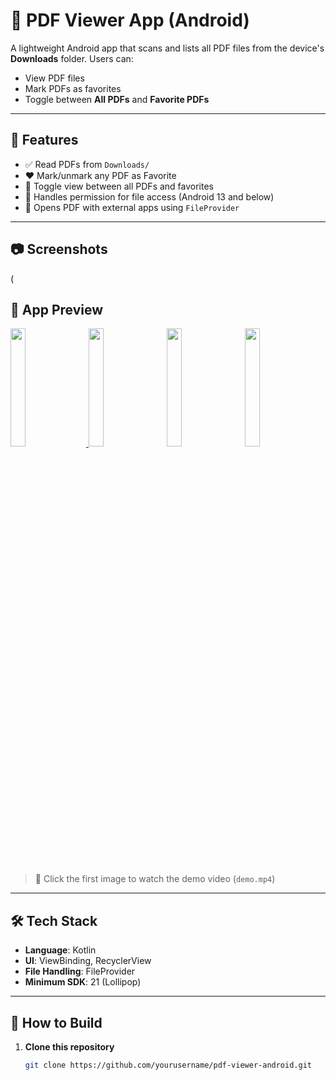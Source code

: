 # 📄 PDF Viewer App (Android)

A lightweight Android app that scans and lists all PDF files from the device's **Downloads** folder. Users can:
- View PDF files
- Mark PDFs as favorites
- Toggle between **All PDFs** and **Favorite PDFs**

---

## 🔧 Features

- ✅ Read PDFs from `Downloads/`
- ❤️ Mark/unmark any PDF as Favorite
- 🔀 Toggle view between all PDFs and favorites
- 🔐 Handles permission for file access (Android 13 and below)
- 📁 Opens PDF with external apps using `FileProvider`

---

## 📷 Screenshots


(
## 📱 App Preview

<p align="start">
  <!-- Clickable video thumbnail -->
  <a href="./assets/demo.mp4">
    <img src="https://github.com/user-attachments/assets/7bc3d9e8-94f0-4fc5-88ab-5576248331ae" width="22%" style="margin-right: 2%;">
  </a>

  <!-- Additional screenshots -->
  <img src="https://github.com/user-attachments/assets/720db366-b05b-45f4-84b4-5e493771f452" width="22%" style="margin-right: 2%;">
  <img src="https://github.com/user-attachments/assets/103c1512-1c84-4c30-92cd-e31b899bb367" width="22%" style="margin-right: 2%;">
  <img src="https://github.com/user-attachments/assets/e09ebdc2-bec3-4623-9cd1-5a5dde41b56a" width="22%" style="margin-right: 2%;">
</p>

> 🔗 Click the first image to watch the demo video (`demo.mp4`)


---

## 🛠️ Tech Stack

- **Language**: Kotlin
- **UI**: ViewBinding, RecyclerView
- **File Handling**: FileProvider
- **Minimum SDK**: 21 (Lollipop)

---

## 🚀 How to Build

1. **Clone this repository**  
   ```bash
   git clone https://github.com/yourusername/pdf-viewer-android.git
